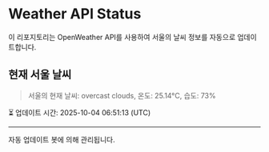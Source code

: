 
# Weather API Status

이 리포지토리는 OpenWeather API를 사용하여 서울의 날씨 정보를 자동으로 업데이트합니다.

## 현재 서울 날씨
> 서울의 현재 날씨: overcast clouds, 온도: 25.14°C, 습도: 73%

⏳ 업데이트 시간: 2025-10-04 06:51:13 (UTC)

---
자동 업데이트 봇에 의해 관리됩니다.

